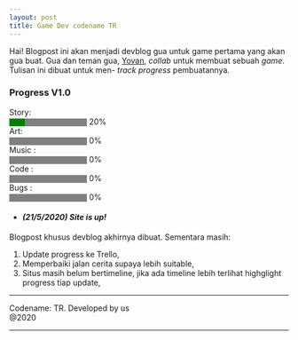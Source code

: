 ```yaml
---
layout: post
title: Game Dev codename TR
---
```


Hai! Blogpost ini akan menjadi devblog gua untuk game pertama yang akan gua buat. Gua dan teman gua, [Yovan](instagram.com/yovan_yw), _collab_ untuk membuat sebuah _game_. Tulisan ini dibuat untuk men- _track progress_ pembuatannya. 

### Progress V1.0
<label for="file">Story:</label> <br><progress id="file" value="20" max="100" style="background-color: #fff; border-radius: 2px;"> 32% </progress> 20% <br>
<label for="file">Art:</label> <br><progress id="file" value="0" max="100" style="background-color: #fff; border-radius: 2px;"> 0% </progress> 0% <br>
<label for="file">Music :</label><br> <progress id="file" value="0" max="100" style="background-color: #fff; border-radius: 2px;"> 0% </progress> 0% <br>
<label for="file">Code :</label><br> <progress id="file" value="0" max="100" style="background-color: #fff; border-radius: 2px;"> 0% </progress> 0% <br>
<label for="file">Bugs :</label><br> <progress id="file" value="0" max="100" style="background-color: #fff; border-radius: 2px;"> 0% </progress> 0% <br>


* #### *(21/5/2020) Site is up!*

Blogpost khusus devblog akhirnya dibuat. Sementara masih:
1. Update progress ke Trello,
2. Memperbaiki jalan cerita supaya lebih suitable,
3. Situs masih belum bertimeline, jika ada timeline lebih terlihat highglight progress tiap update,
   
---- 
 Codename: TR. Developed by us  
 @2020
****


